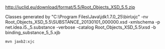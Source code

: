 http://iuclid.eu/download/format/5.5/Root_Objects_XSD_5.5.zip

Classes generated by 
"C:\Program Files\Java\jdk1.7.0_25\bin\xjc" -nv Root_Objects_XSD_5.5\SUBSTANCE_20130101_000000.xsd  -xmlschema -p net.idea.i5._5.substance -verbose -catalog Root_Objects_XSD_5.5\xsd -b binding_substance_5_5.xjb


```
mvn jaxb2:xjc
```